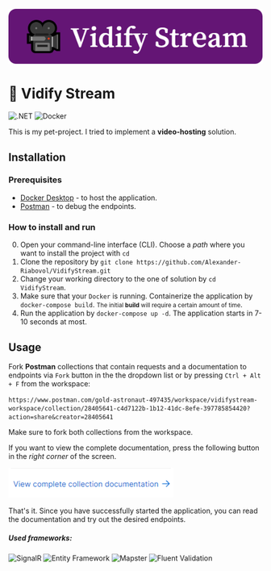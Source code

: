 ![logo.png](https://github.com/Alexander-Riabovol/VidifyStream/blob/master/logo.png)

# 🎥 Vidify Stream

![.NET](https://img.shields.io/badge/.NET-7.0-6c3c94) ![Docker](https://img.shields.io/badge/Docker-288ce4)

This is my pet-project. I tried to implement a **video-hosting** solution.

## Installation

### Prerequisites
- [Docker Desktop](https://www.docker.com/products/docker-desktop/) - to host the application.
- [Postman](https://www.postman.com/downloads/) - to debug the endpoints.
### How to install and run
0. Open your command-line interface (CLI). Choose a *path* where you want to install the project with `cd`
1. Clone the repository by `git clone https://github.com/Alexander-Riabovol/VidifyStream.git`
2. Change your working directory to the one of solution by `cd VidifyStream`. 
3. Make sure that your `Docker` is running. Containerize the application by `docker-compose build`. <small>The initial <b>build</b> will require a certain amount of time</small>.
4. Run the application by `docker-compose up -d`. The application starts in 7-10 seconds at most.

## Usage

Fork **Postman** collections that contain requests and a documentation to endpoints via `Fork` button in the the dropdown list or by pressing `Ctrl + Alt + F` from the workspace:

`https://www.postman.com/gold-astronaut-497435/workspace/vidifystream-workspace/collection/28405641-c4d7122b-1b12-41dc-8efe-397785854420?action=share&creator=28405641`  

Make sure to fork both collections from the workspace.

If you want to view the complete documentation, press the following button in the *right corner* of the screen.

![ViewCompleteCollectionDocumentation.png](https://github.com/Alexander-Riabovol/VidifyStream/blob/master/ViewCompleteCollectionDocumentation.png)

That's it. Since you have successfully started the application, you can read the documentation and try out the desired endpoints.

##### Used frameworks:
![SignalR](https://img.shields.io/badge/SignalR-2596be) ![Entity Framework](https://img.shields.io/badge/Entity_Framework-1874a4) ![Mapster](https://img.shields.io/badge/Mapster-ffbc34) ![Fluent Validation](https://img.shields.io/badge/Fluent_Validation-ff0404) 
